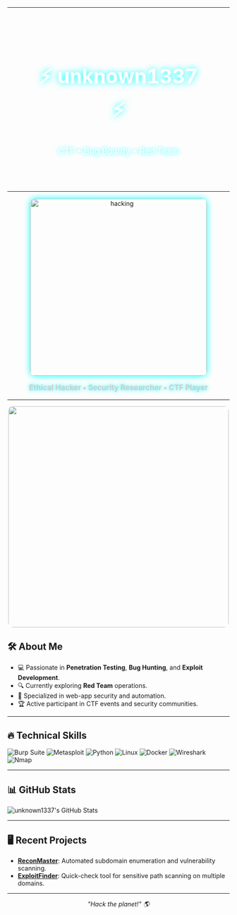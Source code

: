 <table width="100%">
<tr>
<td align="center" style="padding: 60px; background: url('https://wallpapercave.com/wp/wp12578536.jpg') center center / cover no-repeat;">
  <h2 style="color: white; text-shadow: 0 0 15px #00ffff; font-size: 2.8em;">⚡ unknown1337 ⚡</h2>
  <p style="color: white; font-size: 1.2em; text-shadow: 0 0 10px #0ff;">CTF • Bug Bounty • Red Team</p>
</td>
</tr>
</table>

<p align="center">
    <img src="assets/cyber-security.gif" alt="hacking" width="400" style="border-radius: 10px; box-shadow: 0 0 15px #00ffff;" />
</p>

<p align="center" style="font-size: 1.2em; font-weight: bold; color: #ccc; text-shadow: 0 0 10px #0ff;">
  Ethical Hacker • Security Researcher • CTF Player
</p>

---

<p align="center">
  <img src="https://media3.giphy.com/media/v1.Y2lkPTc5MGI3NjExd3h6a3k0YzFpcXQ2ZWxmMDdiYjk0NzFnN28wOG96NjV5M285azUwNiZlcD12MV9pbnRlcm5hbF9naWZfYnlfaWQmY3Q9Zw/6OrCT1jVbonHG/giphy.gif" width="500" style="border-radius: 10px;" />
</p>

## 🛠️ About Me

- 💻 Passionate in **Penetration Testing**, **Bug Hunting**, and **Exploit Development**.
- 🔍 Currently exploring **Red Team** operations.
- 🎯 Specialized in web-app security and automation.
- 🏆 Active participant in CTF events and security communities.

---

## 🔥 Technical Skills

![Burp Suite](https://img.shields.io/badge/-Burp%20Suite-FF7139?style=flat&logo=portswigger&logoColor=white)
![Metasploit](https://img.shields.io/badge/-Metasploit-blue?style=flat&logo=Metasploit&logoColor=white)
![Python](https://img.shields.io/badge/-Python-3776AB?style=flat&logo=Python&logoColor=white)
![Linux](https://img.shields.io/badge/-Linux-FCC624?style=flat&logo=Linux&logoColor=black)
![Docker](https://img.shields.io/badge/-Docker-2496ED?style=flat&logo=Docker&logoColor=white)
![Wireshark](https://img.shields.io/badge/-Wireshark-1679A7?style=flat&logo=Wireshark&logoColor=white)
![Nmap](https://img.shields.io/badge/-Nmap-4A154B?style=flat&logo=Nmap&logoColor=white)

---

## 📊 GitHub Stats

![unknown1337's GitHub Stats](https://github-readme-stats.vercel.app/api?username=unknown1337&show_icons=true&theme=radical)

---

## 🖥️ Recent Projects

- [**ReconMaster**](#): Automated subdomain enumeration and vulnerability scanning.
- [**ExploitFinder**](#): Quick-check tool for sensitive path scanning on multiple domains.

---

<p align="center">
   <i>"Hack the planet!" 🌎</i>
</p>
